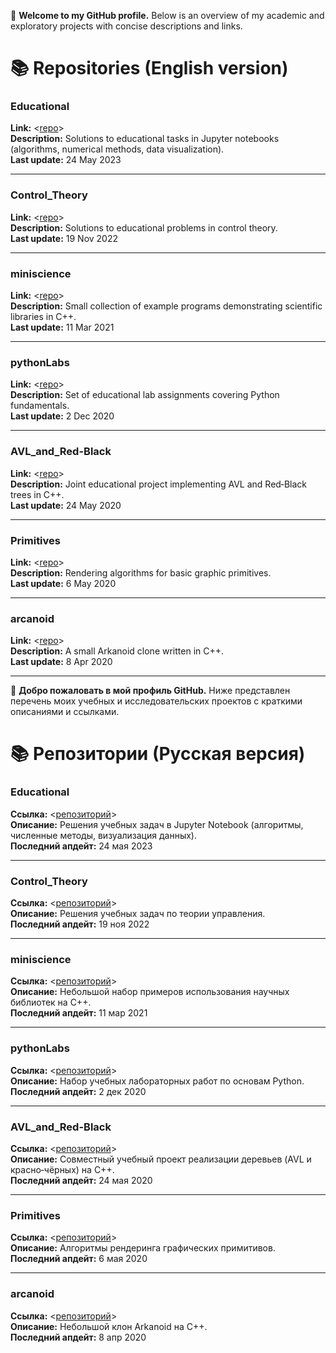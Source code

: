 👋 **Welcome to my GitHub profile.** Below is an overview of my academic and exploratory projects with concise descriptions and links.

# 📚 Repositories (English version)

### Educational

**Link:** <[repo](https://github.com/mrpepperbest/Educational)><br>
**Description:** Solutions to educational tasks in Jupyter notebooks (algorithms, numerical methods, data visualization).<br>
**Last update:** 24 May 2023

---

### Control_Theory

**Link:** <[repo](https://github.com/mrpepperbest/Control_Theory)><br>
**Description:** Solutions to educational problems in control theory.<br>
**Last update:** 19 Nov 2022

---

### miniscience

**Link:** <[repo](https://github.com/mrpepperbest/miniscience)><br>
**Description:** Small collection of example programs demonstrating scientific libraries in C++.<br>
**Last update:** 11 Mar 2021

---

### pythonLabs

**Link:** <[repo](https://github.com/mrpepperbest/pythonLabs)><br>
**Description:** Set of educational lab assignments covering Python fundamentals.<br>
**Last update:** 2 Dec 2020

---

### AVL_and_Red-Black

**Link:** <[repo](https://github.com/mrpepperbest/AVL_and_Red-Black)><br>
**Description:** Joint educational project implementing AVL and Red‑Black trees in C++.<br>
**Last update:** 24 May 2020

---

### Primitives

**Link:** <[repo](https://github.com/mrpepperbest/Primitives)><br>
**Description:** Rendering algorithms for basic graphic primitives.<br>
**Last update:** 6 May 2020

---

### arcanoid

**Link:** <[repo](https://github.com/mrpepperbest/arcanoid)><br>
**Description:** A small Arkanoid clone written in C++.<br>
**Last update:** 8 Apr 2020

---

👋 **Добро пожаловать в мой профиль GitHub.** Ниже представлен перечень моих учебных и исследовательских проектов с краткими описаниями и ссылками.

# 📚 Репозитории (Русская версия)

### Educational

**Ссылка:** <[репозиторий](https://github.com/mrpepperbest/Educational)><br>
**Описание:** Решения учебных задач в Jupyter Notebook (алгоритмы, численные методы, визуализация данных).<br>
**Последний апдейт:** 24 мая 2023

---

### Control_Theory

**Ссылка:** <[репозиторий](https://github.com/mrpepperbest/Control_Theory)><br>
**Описание:** Решения учебных задач по теории управления.<br>
**Последний апдейт:** 19 ноя 2022

---

### miniscience

**Ссылка:** <[репозиторий](https://github.com/mrpepperbest/miniscience)><br>
**Описание:** Небольшой набор примеров использования научных библиотек на C++.<br>
**Последний апдейт:** 11 мар 2021

---

### pythonLabs

**Ссылка:** <[репозиторий](https://github.com/mrpepperbest/pythonLabs)><br>
**Описание:** Набор учебных лабораторных работ по основам Python.<br>
**Последний апдейт:** 2 дек 2020

---

### AVL_and_Red-Black

**Ссылка:** <[репозиторий](https://github.com/mrpepperbest/AVL_and_Red-Black)><br>
**Описание:** Совместный учебный проект реализации деревьев (AVL и красно‑чёрных) на C++.<br>
**Последний апдейт:** 24 мая 2020

---

### Primitives

**Ссылка:** <[репозиторий](https://github.com/mrpepperbest/Primitives)><br>
**Описание:** Алгоритмы рендеринга графических примитивов.<br>
**Последний апдейт:** 6 мая 2020

---

### arcanoid

**Ссылка:** <[репозиторий](https://github.com/mrpepperbest/arcanoid)><br>
**Описание:** Небольшой клон Arkanoid на C++.<br>
**Последний апдейт:** 8 апр 2020



